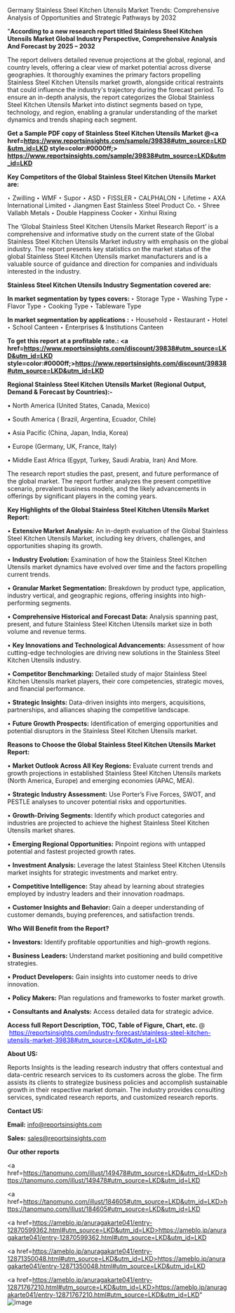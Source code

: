 Germany Stainless Steel Kitchen Utensils Market Trends: Comprehensive Analysis of Opportunities and Strategic Pathways by 2032

"<strong>According to a new research report titled Stainless Steel Kitchen Utensils Market Global Industry Perspective, Comprehensive Analysis And Forecast by 2025 – 2032</strong>

The report delivers detailed revenue projections at the global, regional, and country levels, offering a clear view of market potential across diverse geographies. It thoroughly examines the primary factors propelling Stainless Steel Kitchen Utensils market growth, alongside critical restraints that could influence the industry's trajectory during the forecast period. To ensure an in-depth analysis, the report categorizes the Global Stainless Steel Kitchen Utensils Market into distinct segments based on type, technology, and region, enabling a granular understanding of the market dynamics and trends shaping each segment.

<strong>Get a Sample PDF copy of Stainless Steel Kitchen Utensils Market </strong><strong>@<a href=https://www.reportsinsights.com/sample/39838#utm_source=LKD&utm_id=LKD style=color:#0000ff;> https://www.reportsinsights.com/sample/39838#utm_source=LKD&utm_id=LKD</a></strong></font>

<strong>Key Competitors of the Global Stainless Steel Kitchen Utensils Market are:</strong>

‣ Zwilling
‣ WMF
‣ Supor
‣ ASD
‣ FISSLER
‣ CALPHALON
‣ Lifetime
‣ AXA International Limited
‣ Jiangmen East Stainless Steel Product Co.
‣ Shree Vallabh Metals
‣ Double Happiness Cooker
‣ Xinhui Rixing

The ‘Global Stainless Steel Kitchen Utensils Market Research Report’ is a comprehensive and informative study on the current state of the Global Stainless Steel Kitchen Utensils Market industry with emphasis on the global industry. The report presents key statistics on the market status of the global Stainless Steel Kitchen Utensils market manufacturers and is a valuable source of guidance and direction for companies and individuals interested in the industry.

<strong>Stainless Steel Kitchen Utensils Industry Segmentation covered are:</strong>

<strong>In market segmentation by types covers: </strong> 
‣ Storage Type
‣ Washing Type
‣ Flavor Type
‣ Cooking Type
‣ Tableware Type

<strong>In market segmentation by applications :</strong> 
‣ Household
‣ Restaurant
‣ Hotel
‣ School Canteen
‣ Enterprises & Institutions Canteen

<strong>To get this report at a profitable rate.: <a href=https://www.reportsinsights.com/discount/39838#utm_source=LKD&utm_id=LKD style=color:#0000ff;>https://www.reportsinsights.com/discount/39838#utm_source=LKD&utm_id=LKD</a></strong></font>

<strong>Regional Stainless Steel Kitchen Utensils Market (Regional Output, Demand &amp; Forecast by Countries):-</strong>

• North America (United States, Canada, Mexico)

• South America ( Brazil, Argentina, Ecuador, Chile)

• Asia Pacific (China, Japan, India, Korea)

• Europe (Germany, UK, France, Italy)

• Middle East Africa (Egypt, Turkey, Saudi Arabia, Iran) And More.

The research report studies the past, present, and future performance of the global market. The report further analyzes the present competitive scenario, prevalent business models, and the likely advancements in offerings by significant players in the coming years.

<strong>Key Highlights of the Global Stainless Steel Kitchen Utensils Market Report:</strong>

• <strong>Extensive Market Analysis:</strong> An in-depth evaluation of the Global Stainless Steel Kitchen Utensils Market, including key drivers, challenges, and opportunities shaping its growth.

• <strong>Industry Evolution:</strong> Examination of how the Stainless Steel Kitchen Utensils market dynamics have evolved over time and the factors propelling current trends.

• <strong>Granular Market Segmentation:</strong> Breakdown by product type, application, industry vertical, and geographic regions, offering insights into high-performing segments.

• <strong>Comprehensive Historical and Forecast Data:</strong> Analysis spanning past, present, and future Stainless Steel Kitchen Utensils market size in both volume and revenue terms.

• <strong>Key Innovations and Technological Advancements:</strong> Assessment of how cutting-edge technologies are driving new solutions in the Stainless Steel Kitchen Utensils industry.

• <strong>Competitor Benchmarking:</strong> Detailed study of major Stainless Steel Kitchen Utensils market players, their core competencies, strategic moves, and financial performance.

• <strong>Strategic Insights:</strong> Data-driven insights into mergers, acquisitions, partnerships, and alliances shaping the competitive landscape.

• <strong>Future Growth Prospects:</strong> Identification of emerging opportunities and potential disruptors in the Stainless Steel Kitchen Utensils market.

<strong>Reasons to Choose the Global Stainless Steel Kitchen Utensils Market Report:</strong>

• <strong>Market Outlook Across All Key Regions:</strong> Evaluate current trends and growth projections in established Stainless Steel Kitchen Utensils markets (North America, Europe) and emerging economies (APAC, MEA).

• <strong>Strategic Industry Assessment:</strong> Use Porter’s Five Forces, SWOT, and PESTLE analyses to uncover potential risks and opportunities.

• <strong>Growth-Driving Segments:</strong> Identify which product categories and industries are projected to achieve the highest Stainless Steel Kitchen Utensils market shares.

• <strong>Emerging Regional Opportunities:</strong> Pinpoint regions with untapped potential and fastest projected growth rates.

• <strong>Investment Analysis:</strong> Leverage the latest Stainless Steel Kitchen Utensils market insights for strategic investments and market entry.

• <strong>Competitive Intelligence:</strong> Stay ahead by learning about strategies employed by industry leaders and their innovation roadmaps.

• <strong>Customer Insights and Behavior:</strong> Gain a deeper understanding of customer demands, buying preferences, and satisfaction trends.

<strong>Who Will Benefit from the Report?</strong>

• <strong>Investors:</strong> Identify profitable opportunities and high-growth regions.

• <strong>Business Leaders:</strong> Understand market positioning and build competitive strategies.

• <strong>Product Developers:</strong> Gain insights into customer needs to drive innovation.

• <strong>Policy Makers:</strong> Plan regulations and frameworks to foster market growth.

• <strong>Consultants and Analysts:</strong> Access detailed data for strategic advice.
</ul>
<strong>Access full Report Description, TOC, Table of Figure, Chart, etc. </strong>@  <a href=https://reportsinsights.com/industry-forecast/stainless-steel-kitchen-utensils-market-39838#utm_source=LKD&utm_id=LKD style=color:#0000ff;>https://reportsinsights.com/industry-forecast/stainless-steel-kitchen-utensils-market-39838#utm_source=LKD&utm_id=LKD</a></font>

<strong><strong>About US</strong>:</strong>

Reports Insights is the leading research industry that offers contextual and data-centric research services to its customers across the globe. The firm assists its clients to strategize business policies and accomplish sustainable growth in their respective market domain. The industry provides consulting services, syndicated research reports, and customized research reports.

<strong>Contact US:</strong>

<p class=""""><b>Email:</b> <a href=mailto:info@reportsinsights.com>info@reportsinsights.com</a></p>
<p class=""""><b>Sales:</b> <a href=mailto:sales@reportsinsights.com>sales@reportsinsights.com</a></p>

<strong>Our other reports</strong>

<a href=https://tanomuno.com/illust/149478#utm_source=LKD&utm_id=LKD>https://tanomuno.com/illust/149478#utm_source=LKD&utm_id=LKD</a>

<a href=https://tanomuno.com/illust/184605#utm_source=LKD&utm_id=LKD>https://tanomuno.com/illust/184605#utm_source=LKD&utm_id=LKD</a>

<a href=https://ameblo.jp/anuragakarte041/entry-12870599362.html#utm_source=LKD&utm_id=LKD>https://ameblo.jp/anuragakarte041/entry-12870599362.html#utm_source=LKD&utm_id=LKD</a>

<a href=https://ameblo.jp/anuragakarte041/entry-12871350048.html#utm_source=LKD&utm_id=LKD>https://ameblo.jp/anuragakarte041/entry-12871350048.html#utm_source=LKD&utm_id=LKD</a>

<a href=https://ameblo.jp/anuragakarte041/entry-12871767210.html#utm_source=LKD&utm_id=LKD>https://ameblo.jp/anuragakarte041/entry-12871767210.html#utm_source=LKD&utm_id=LKD</a>"
![image](https://github.com/user-attachments/assets/f71896f3-b52b-43d9-90f7-7963fd54fee3)
